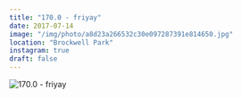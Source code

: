 ```yaml
---
title: "170.0 - friyay"
date: 2017-07-14
image: "/img/photo/a8d23a266532c30e097287391e814650.jpg"
location: "Brockwell Park"
instagram: true
draft: false
---
```


![170.0 - friyay](/img/photo/a8d23a266532c30e097287391e814650.jpg)
